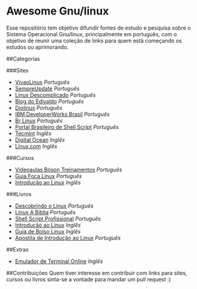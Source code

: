 # Awesome Gnu/linux
Esse repositório tem objetivo difundir fontes de estudo e pesquisa sobre o Sistema Operacional Gnu/linux, principalmente 
em português, com o objetivo de reunir uma coleção de links para quem está começando os estudos ou aprimorando. 

##Categorias


###Sites 
* [VivaoLinux](https://www.vivaolinux.com.br/)                             *Português*
* [SempreUpdate](http://www.sempreupdate.com.br/)                          *Português*
* [Linux Descomplicado](http://www.linuxdescomplicado.com.br/)             *Português*
* [Blog do Edivaldo](http://www.edivaldobrito.com.br/)                     *Português*
* [Diolinux](http://www.diolinux.com.br/)                                  *Português*
* [IBM DeveloperWorks Brasil](http://www.ibm.com/developerworks/br/linux/) *Português*
* [Br Linux](http://br-linux.org/)                                         *Português*
* [Portal Brasileiro de Shell Script](http://aurelio.net/shell/)           *Português*
* [Tecmint](http://www.tecmint.com/)                                       *Inglês*
* [Digital Ocean](https://www.digitalocean.com/community/tutorials)        *Inglês*
* [Linux.com](https://www.linux.com/tutorials)                             *Inglês* <br />

###Cursos
* [Videoaulas Bóson Treinamentos](https://www.youtube.com/watch?v=u16ZDPcf8Rc&list=PLucm8g_ezqNp92MmkF9p_cj4yhT-fCTl7) *Português*
* [Guia Foca Linux](http://www.guiafoca.org/) *Português*
* [Introdução ao Linux](https://www.edx.org/course/introduction-linux-linuxfoundationx-lfs101x-0) *Inglês* <br />

###Livros
* [Descobrindo o Linux](http://novatec.com.br/livros/linux3/) *Português*
* [Linux A Bíblia](https://www.amazon.com.br/Linux-B%C3%ADblia-Abrangente-Definitivo-Sobre-ebook/dp/B00OP04N8G) *Português*
* [Shell Script Profissional](https://www.amazon.com.br/Script-Profissional-Aurelio-Marinho-Jargas/dp/8575221523/ref=sr_1_11?s=books&ie=UTF8&qid=1476044455&sr=1-11&keywords=linux) *Português*
* [Introdução ao Linux](http://tldp.org/LDP/intro-linux/html/index.html) *Inglês*
* [Guia de Bolso Linux](http://tldp.org/LDP/Pocket-Linux-Guide/html/index.html) *Inglês* 
* [Apostila de Introdução ao Linux](http://br-linux.org/tutoriais/apostila_linux.sxw.pdf) *Português* <br />

##Extras
* [Emulador de Terminal Online](https://www.tutorialspoint.com/unix_terminal_online.php) *Inglês* <br />

##Contribuições
Quem tiver interesse em contribuir com links para sites, cursos ou livros sinta-se a vontade para mandar um pull request :)
